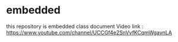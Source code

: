 # embedded
this repository is embedded class document
Video link : https://www.youtube.com/channel/UCCGf4e2SnVvfKCqmWgavnLA
